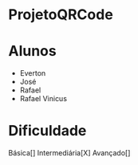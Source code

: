 # ProjetoQRCode

# Alunos
- Everton
- José
- Rafael 
- Rafael Vinicus

# Dificuldade
Básica[]
Intermediária[X]
Avançado[]
